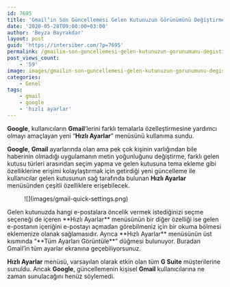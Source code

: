 ```yaml
---
id: 7695
title: 'Gmail’in Son Güncellemesi Gelen Kutunuzun Görünümünü Değiştirmenizi Kolaylaştıracak'
date: '2020-05-28T09:00:00+03:00'
author: 'Beyza Bayrakdar'
layout: post
guid: 'https://intersiber.com/?p=7695'
permalink: /gmailin-son-guncellemesi-gelen-kutunuzun-gorunumunu-degistirmenizi-kolaylastiriyor/
post_views_count:
    - '59'
image: images/gmailin-son-guncellemesi-gelen-kutunuzun-gorunumunu-degistirmenizi-kolaylastiriyor.jpg
categories:
    - Genel
tags:
    - gmail
    - google
    - 'hızlı ayarlar'
---
```


**Google**, kullanıcıların **Gmail**‘lerini farklı temalarla özelleştirmesine yardımcı olmayı amaçlayan yeni “**Hızlı Ayarlar**” menüsünü kullanıma sundu.

**Google**, **Gmail** ayarlarında olan ama pek çok kişinin varlığından bile haberinin olmadığı uygulamanın metin yoğunluğunu değiştirme, farklı gelen kutusu türleri arasından seçim yapma ve gelen kutusuna tema ekleme gibi özelliklerine erişimi kolaylaştırmak için getirdiği yeni güncelleme ile kullanıcılar gelen kutusunun sağ tarafında bulunan **Hızlı Ayarlar** menüsünden çeşitli özelliklere erişebilecek.

<figure class="wp-block-image size-large">![](images/gmail-quick-settings.png)</figure>Gelen kutunuzda hangi e-postalara öncelik vermek istediğinizi seçme seçeneği de içeren **Hızlı Ayarlar** menüsünün bir diğer özelliği ise gelen e-postanın içeriğini e-postayı açmadan görebilmeniz için bir okuma bölmesi eklemenize olanak sağlamasıdır. Ayrıca **Hızlı Ayarlar** menüsünün üst kısmında “**Tüm Ayarları Görüntüle**” düğmesi bulunuyor. Buradan Gmail’in tüm ayarlar ekranına geçebiliyorsunuz.

**Hızlı Ayarlar** menüsü, varsayılan olarak etkin olan tüm **G Suite** müşterilerine sunuldu. Ancak **Google**, güncellemenin kişisel **Gmail** kullanıcılarına ne zaman sunulacağını henüz söylemedi.